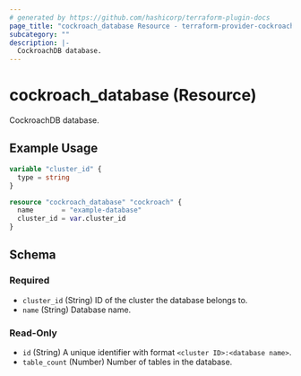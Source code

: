 ```yaml
---
# generated by https://github.com/hashicorp/terraform-plugin-docs
page_title: "cockroach_database Resource - terraform-provider-cockroach"
subcategory: ""
description: |-
  CockroachDB database.
---
```


# cockroach_database (Resource)

CockroachDB database.

## Example Usage

```terraform
variable "cluster_id" {
  type = string
}

resource "cockroach_database" "cockroach" {
  name       = "example-database"
  cluster_id = var.cluster_id
}
```

<!-- schema generated by tfplugindocs -->
## Schema

### Required

- `cluster_id` (String) ID of the cluster the database belongs to.
- `name` (String) Database name.

### Read-Only

- `id` (String) A unique identifier with format `<cluster ID>:<database name>`.
- `table_count` (Number) Number of tables in the database.


